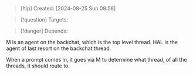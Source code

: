 
>[!tip] Created: [2024-08-25 Sun 09:58]

>[!question] Targets: 

>[!danger] Depends: 

M is an agent on the backchat, which is the top level thread.
HAL is the agent of last resort on the backchat thread.

When a prompt comes in, it goes via M to determine what thread, of all the threads, it should route to.